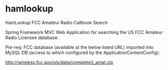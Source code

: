# hamlookup
HamLookup FCC Amateur Radio Callbook Search

Spring Framework MVC Web Application for searching the US FCC Amateur Radio Licensee database.

Pre-req: FCC database (available at the below listed URL) imported into MySQL DB (access to which configured by the ApplicationContextConfig): 

http://wireless.fcc.gov/uls/data/complete/l_amat.zip

